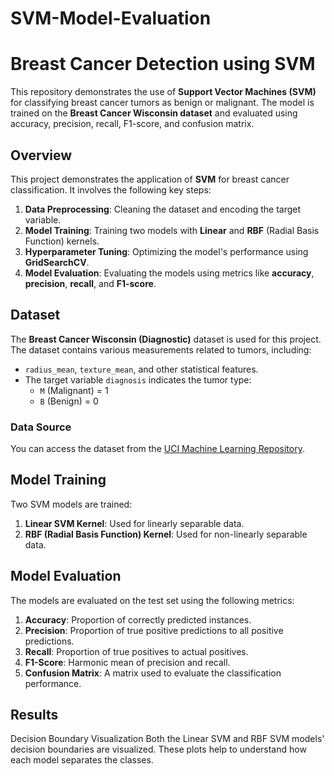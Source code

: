 # SVM-Model-Evaluation

# Breast Cancer Detection using SVM
This repository demonstrates the use of **Support Vector Machines (SVM)** for classifying breast cancer tumors as benign or malignant. The model is trained on the **Breast Cancer Wisconsin dataset** and evaluated using accuracy, precision, recall, F1-score, and confusion matrix.

## Overview
This project demonstrates the application of **SVM** for breast cancer classification. It involves the following key steps:

1. **Data Preprocessing**: Cleaning the dataset and encoding the target variable.
2. **Model Training**: Training two models with **Linear** and **RBF** (Radial Basis Function) kernels.
3. **Hyperparameter Tuning**: Optimizing the model's performance using **GridSearchCV**.
4. **Model Evaluation**: Evaluating the models using metrics like **accuracy**, **precision**, **recall**, and **F1-score**.

## Dataset
The **Breast Cancer Wisconsin (Diagnostic)** dataset is used for this project. The dataset contains various measurements related to tumors, including:
- `radius_mean`, `texture_mean`, and other statistical features.
- The target variable `diagnosis` indicates the tumor type: 
  - `M` (Malignant) = 1
  - `B` (Benign) = 0

### Data Source
You can access the dataset from the [UCI Machine Learning Repository](https://archive.ics.uci.edu/ml/datasets/breast+cancer+wisconsin+(diagnostic)).

## Model Training
Two SVM models are trained:
1. **Linear SVM Kernel**: Used for linearly separable data.
2. **RBF (Radial Basis Function) Kernel**: Used for non-linearly separable data.

## Model Evaluation
The models are evaluated on the test set using the following metrics:
1. **Accuracy**: Proportion of correctly predicted instances.
2. **Precision**: Proportion of true positive predictions to all positive predictions.
3. **Recall**: Proportion of true positives to actual positives.
4. **F1-Score**: Harmonic mean of precision and recall.
5. **Confusion Matrix**: A matrix used to evaluate the classification performance.

## Results
Decision Boundary Visualization
Both the Linear SVM and RBF SVM models' decision boundaries are visualized. These plots help to understand how each model separates the classes.
